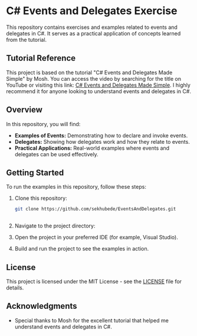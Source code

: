 # C# Events and Delegates Exercise

This repository contains exercises and examples related to events and delegates in C#. It serves as a practical application of concepts learned from the tutorial.

## Tutorial Reference

This project is based on the tutorial "C# Events and Delegates Made Simple" by Mosh. You can access the video by searching for the title on YouTube or visiting this link: [C# Events and Delegates Made Simple](https://www.youtube.com/watch?v=jQgwEsJISy0). I highly recommend it for anyone looking to understand events and delegates in C#.

## Overview

In this repository, you will find:

- **Examples of Events:** Demonstrating how to declare and invoke events.
- **Delegates:** Showing how delegates work and how they relate to events.
- **Practical Applications:** Real-world examples where events and delegates can be used effectively.

## Getting Started

To run the examples in this repository, follow these steps:

1. Clone this repository:

   ```bash
   git clone https://github.com/sekhubede/EventsAndDelegates.git
  
2. Navigate to the project directory:

3. Open the project in your preferred IDE (for example, Visual Studio).
4. Build and run the project to see the examples in action.

## License

This project is licensed under the MIT License - see the [LICENSE](https://github.com/sekhubede/EventsAndDelegates/blob/main/LICENSE) file for details.

## Acknowledgments

- Special thanks to Mosh for the excellent tutorial that helped me understand events and delegates in C#.
